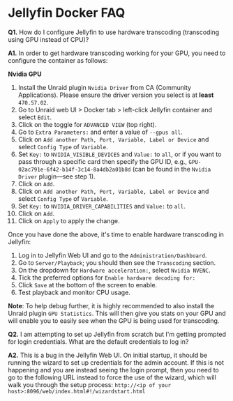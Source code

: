 # **Jellyfin Docker FAQ**

**Q1.** How do I configure Jellyfin to use hardware transcoding (transcoding using GPU instead of CPU)?

**A1.** In order to get hardware transcoding working for your GPU, you need to configure the container as follows:

**Nvidia GPU**

1. Install the Unraid plugin `Nvidia Driver` from CA (Community Applications). Please ensure the driver version you select is at **least** `470.57.02`.
2. Go to Unraid web UI > Docker tab > left-click Jellyfin container and select `Edit`.
3. Click on the toggle for `ADVANCED VIEW` (top right).
4. Go to `Extra Parameters:` and enter a value of `--gpus all`.
5. Click on `Add another Path, Port, Variable, Label or Device` and select `Config Type` of `Variable`.
6. Set `Key:` to `NVIDIA_VISIBLE_DEVICES` and `Value:` to `all`, or if you want to pass through a specific card then specify the GPU ID, e.g., `GPU-02ac791e-6f42-b14f-3c14-8a4db2a01b8d` (can be found in the `Nvidia Driver` plugin—see step 1).
7. Click on `Add`.
8. Click on `Add another Path, Port, Variable, Label or Device` and select `Config Type` of `Variable`.
9. Set `Key:` to `NVIDIA_DRIVER_CAPABILITIES` and `Value:` to `all`.
10. Click on `Add`.
11. Click on `Apply` to apply the change.

Once you have done the above, it's time to enable hardware transcoding in Jellyfin:

1. Log in to Jellyfin Web UI and go to the `Administration/Dashboard`.
2. Go to `Server/Playback`; you should then see the `Transcoding` section.
3. On the dropdown for `Hardware acceleration:`, select `Nvidia NVENC`.
4. Tick the preferred options for `Enable hardware decoding for:`
5. Click `Save` at the bottom of the screen to enable.
6. Test playback and monitor CPU usage.

**Note**: To help debug further, it is highly recommended to also install the Unraid plugin `GPU Statistics`. This will then give you stats on your GPU and will enable you to easily see when the GPU is being used for transcoding.

**Q2.** I am attempting to set up Jellyfin from scratch but I'm getting prompted for login credentials. What are the default credentials to log in?

**A2.** This is a bug in the Jellyfin Web UI. On initial startup, it should be running the wizard to set up credentials for the admin account. If this is not happening and you are instead seeing the login prompt, then you need to go to the following URL instead to force the use of the wizard, which will walk you through the setup process: `http://<ip of your host>:8096/web/index.html#!/wizardstart.html`
